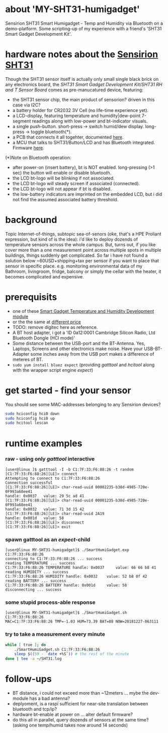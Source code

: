# about 'MY-SHT31-humigadget'
Sensirion SHT31 Smart Humigadget - Temp and Humidity via Bluetooth on a demo-platform. Some scripting-up of my experience with a friend's 'SHT31 Smart Gadget Development Kit'.

# hardware notes about the [Sensirion SHT31](https://www.sensirion.com/en/environmental-sensors/humidity-sensors/development-kit/)
Though the SHT31 sensor itself is actually only small single black brick on any electronics board, the _SHT31 Smart Gadget Development Kit_/_SHT31 RH and T Sensor Board_ comes as pre-manucatured device, featuring:
- the SHT31 sensor chip, the main product of sensorion? driven in this case via I2C?
- a battery holder for CR2032 3V Cell (no life-time experience yet). 
- a LCD-display, featuring temperature and humidity|dew-point 7-segment readings along with low-power and bt-indicator visuals.
- a single push-button. short-press -> switch humid/dew display. long-press -> toggle bluetooth(*).
- a PCB that connects it all togehter, documented [here](https://github.com/Sensirion/SmartGadget-Hardware).
- a MCU that talks to SHT31/Button/LCD and has Bluetooth integrated. Firmware [here](https://github.com/Sensirion/SmartGadget-Firmware).

(*)Note on Bluetooth operation: 
- after power-on (insert battery), bt is NOT enabled. long-pressing (>1 sec) the button will enable or disable bluetooth. 
- the LCD bt-logo will be blinking if not associated.
- the LCD bt-logo will steady screen if associated (connected).
- the LCD bt-logo will not appear if bt is disabled.
- the low-battery indicators are imprinted on the embedded LCD, but i did not find the assumed associated battery threshold.


# background
Topic Internet-of-things, subtopic sea-of-senors (oke, that's a HPE Proliant expression, but kind of is the idea): i'd like to deploy dozends of temperature sensors across the whole campus. But, turns out, if you like cover more than a one measurement point across multiple spots in multiple buildings, things suddenly get complicated.
So far i have not found a solution below ~60USD+shipping+tax per sensor if you want to place that sensor in specific place. e.g. monitoring environmental data of my Bathroom, livingroom, fridge, balcony or simply the cellar with the heater, it becomes complicated and expensive.

# prerequisits
- one of these [Smart Gadget Temperature and Humidity Development module](https://www.digitec.ch/de/s1/product/sensirion-sht31-temp-humidity-development-module-entwicklungsboard-kit-9717948)
- or the the same at [different price](https://www.digitec.ch/de/s1/product/sensirion-sht31-smart-gadget-sensor-elektronikmodul-6840205)
- TODO: remove digitec here as reference.
- A BT host adapter, i got a 'ID 0a12:0001 Cambridge Silicon Radio, Ltd Bluetooth Dongle (HCI mode)'
- Some distance between the USB-port and the BT-Antenna. Yes, Laptops, Screens and other electronics make noise. Have your USB-BT-Adapter some inches away from the USB port makes a difference of meteres of BT.
- ```sudo yum install bluez expect``` (providing _gatttool_ and _hcitool_ along with the wrapper script engine _expect_)

# get started - find your sensor
You should see some MAC-addresses belonging to any Sensirion devices?
```bash
sudo hciconfig hci0 down
sudo hciconfig hci0 up
sudo hcitool lescan
```

# runtime examples
### raw - using only _gatttool_ interactive
```
[user@linux ]$ gatttool -I -b C1:7F:33:F6:88:26 -t random
[C1:7F:33:F6:88:26][LE]> connect
Attempting to connect to C1:7F:33:F6:88:26
Connection successful
[C1:7F:33:F6:88:26][LE]> char-read-uuid 00002235-b38d-4985-720e-0F993a68ee41
handle: 0x0037 	 value: 29 5c ad 41 
[C1:7F:33:F6:88:26][LE]> char-read-uuid 00001235-b38d-4985-720e-0F993a68ee41
handle: 0x0032 	 value: 71 3d 15 42 
[C1:7F:33:F6:88:26][LE]> char-read-uuid 2A19
handle: 0x001d 	 value: 58 
[C1:7F:33:F6:88:26][LE]> disconnect
[C1:7F:33:F6:88:26][LE]> exit
```
### spawn gatttool as an _expect_-child
```
[user@linux MY-SHT31-humigadget]$ ./SmartHumiGadget.exp C1:7F:33:F6:88:26
connecting to C1:7F:33:F6:88:26 ... success
reading TEMPERATURE ... success
C1:7F:33:F6:88:26 TEMPERATURE handle: 0x0037 	 value: 66 66 b8 41 
reading HUMIDITY ... success
C1:7F:33:F6:88:26 HUMIDITY handle: 0x0032 	 value: 52 b8 0f 42 
reading BATTERY ... success
C1:7F:33:F6:88:26 BATTERY handle: 0x001d 	 value: 58 
disconnecting ... success
```
### some stupid process-able response
```
[user@linux MY-SHT31-humigadget]$ ./SmartHumiGadget.sh C1:7F:33:F6:88:26
MAC=C1:7F:33:F6:88:26 TMP=-1.03 HUM=73.39 BAT=88 NOW=20181227-063111
```
### try to take a measurement every minute
``` bash
while [ true ]; do
    ./SmartHumiGadget.sh C1:7F:33:F6:88:26
    sleep $((59 - `date +%S`)) # the rest of the minute
done | tee -a ~/SHT31.log
```

# follow-ups
- BT distance, i could not exceed more than ~12meters ... mybe the dev-module has a bad antenna?
- deplyoment, is a raspi sufficient for near-site translation between bluetooth and tcp/ip?
- hardware bt-enable at power on ... alter default firmware?
- do this all in parallel, query dozends of sensors at the same time? (asking one temp/humid takes now around 14 seconds)